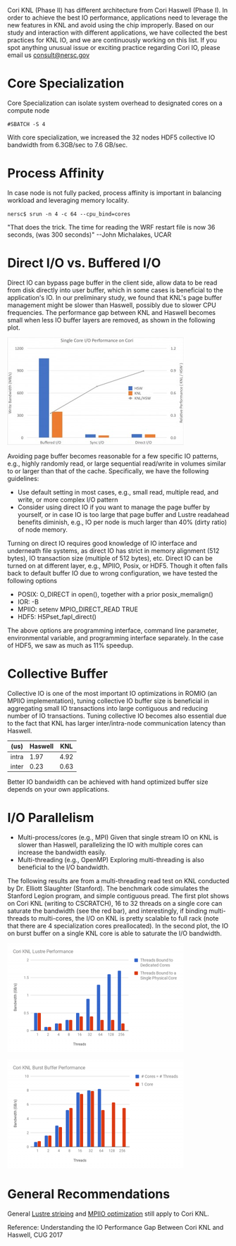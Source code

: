 Cori KNL (Phase II) has different architecture from Cori Haswell (Phase I). In order to
achieve the best IO performance, applications need to leverage the new features in KNL
and avoid using the chip improperly. Based on our study and interaction with different applications,
we have collected the best practices for KNL IO, and we are continuously working on this list.
If you spot anything unusual issue or exciting practice regarding Cori IO, please email us consult@nersc.gov

# Core Specialization

Core Specialization can isolate system overhead to designated cores on a compute node
```shell
#SBATCH -S 4
```

With core specialization, we increased the 32 nodes HDF5 collective IO bandwidth from 6.3GB/sec to 7.6 GB/sec.



# Process Affinity

In case node is not fully packed, process affinity is important in balancing workload and leveraging memory locality.

```shell
nersc$ srun -n 4 -c 64 --cpu_bind=cores
```
"That does the trick. The time for reading the WRF restart file is now 36 seconds, (was 300 seconds)" --John Michalakes, UCAR

# Direct I/O vs. Buffered I/O

Direct IO can bypass page buffer in the client side, allow data to be read from disk directly
into user buffer, which in some cases is beneficial to the application's IO.
In our preliminary study, we found that KNL's page buffer management might be slower than Haswell,
possibly due to slower CPU frequencies. The performance gap between KNL and Haswell becomes
small when less IO buffer layers are removed, as shown in the following plot.


![Cori Direct IO vs. Buffered IO](direct_bb_io.jpg)

Avoiding page buffer becomes reasonable for a few specific IO patterns, e.g.,
highly randomly read, or large sequential read/write in volumes similar to or
larger than that of the cache. Specifically, we have the following guidelines:
*    Use default setting in most cases, e.g., small read, multiple read,
and write, or more complex I/O pattern
*    Consider using direct IO if you want to manage the page buffer by yourself,
or in case IO is too large that page buffer and Lustre readahead benefits diminish,
e.g., IO per node is much larger than 40% (dirty ratio) of node memory.

Turning on direct IO requires good knowledge of IO interface and underneath file systems,
as direct IO has strict in memory alignment (512 bytes), IO transaction size (multiple of 512 bytes), etc.
Direct IO can be turned on at different layer, e.g., MPIIO, Posix, or HDF5.
Though it often falls back to default buffer IO due to wrong configuration, we have tested the following options

*    POSIX: O_DIRECT in open(), together with a prior posix_memalign()
*    IOR: -B
*    MPIIO: setenv MPIO_DIRECT_READ TRUE
*    HDF5: H5Pset_fapl_direct()

The above options are programming interface, command line parameter, environmental variable,
and programming interface separately. In the case of HDF5, we saw as much as 11% speedup.

# Collective Buffer

Collective IO is one of the most important IO optimizations in ROMIO (an MPIIO implementation),
tuning collective IO buffer size is beneficial in aggregating small IO transactions into large
contiguous and reducing number of IO transactions. Tuning collective IO becomes also essential
due to the fact that KNL has larger inter/intra-node communication latency than Haswell.

|(us)|Haswell|KNL|
|:---:|----|----|
|intra|1.97|4.92|
|inter|0.23|0.63|


Better IO bandwidth can be achieved with hand optimized buffer size depends on your own applications.

# I/O Parallelism

*    Multi-process/cores (e.g., MPI)
Given that single stream IO on KNL is slower than Haswell, parallelizing the IO with multiple
cores can increase the bandwidth easily.
*    Multi-threading (e.g., OpenMP)
Exploring multi-threading is also beneficial to the I/O bandwidth.

The following results are from a multi-threading read test on KNL conducted by
Dr. Elliott Slaughter (Stanford). The benchmark code simulates the Stanford Legion program,
and simple contiguous pread. The first plot shows on Cori KNL (writing to CSCRATCH),
16 to 32 threads on a single core can saturate the bandwidth (see the red bar),
and interestingly, if binding multi-threads to multi-cores,
the I/O on KNL is pretty scalable to full rack (note that there are 4 specialization cores preallocated).
In the second plot, the IO on burst buffer on a single KNL core is able to saturate the I/O bandwidth.

![Cori Lustre Multi-thread](cori_lustre_mul.png)

![Cori BB Multi-thread](cori_bb_mul.png)


# General Recommendations

General [Lustre striping](../lustre/index.md) and [MPIIO optimization](../library/index.md) still apply to Cori KNL.

Reference: Understanding the IO Performance Gap Between Cori KNL and Haswell, CUG 2017
